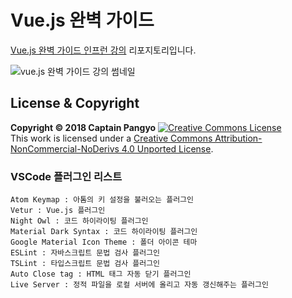 # Vue.js 완벽 가이드

[Vue.js 완벽 가이드 인프런 강의](https://inf.run/YgP6) 리포지토리입니다.

![vue.js 완벽 가이드 강의 썸네일](https://joshua1988.github.io/images/posts/web/inflearn/lv3.png)

## License & Copyright

**Copyright © 2018 Captain Pangyo**
<a rel="license" href="http://creativecommons.org/licenses/by-nc-nd/4.0/"><img alt="Creative Commons License" style="border-width:0" src="https://i.creativecommons.org/l/by-nc-nd/4.0/88x31.png" /></a><br />This work is licensed under a <a rel="license" href="http://creativecommons.org/licenses/by-nc-nd/4.0/">Creative Commons Attribution-NonCommercial-NoDerivs 4.0 Unported License</a>.

### VSCode 플러그인 리스트
```
Atom Keymap : 아톰의 키 설정을 불러오는 플러그인
Vetur : Vue.js 플러그인
Night Owl : 코드 하이라이팅 플러그인
Material Dark Syntax : 코드 하이라이팅 플러그인
Google Material Icon Theme : 폴더 아이콘 테마
ESLint : 자바스크립트 문법 검사 플러그인
TSLint : 타입스크립트 문법 검사 플러그인
Auto Close tag : HTML 태그 자동 닫기 플러그인
Live Server : 정적 파일을 로컬 서버에 올리고 자동 갱신해주는 플러그인
```
